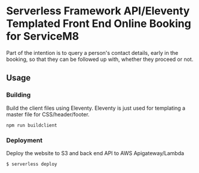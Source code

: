 # Serverless Framework API/Eleventy Templated Front End Online Booking for ServiceM8

Part of the intention is to query a person's contact details, early in the booking, so that they can be followed up with, whether they proceed or not.

## Usage

### Building

Build the client files using Eleventy.  Eleventy is just used for templating a master file for CSS/header/footer.

```
npm run buildclient
```

### Deployment

Deploy the website to S3 and back end API to AWS Apigateway/Lambda

```
$ serverless deploy
```
